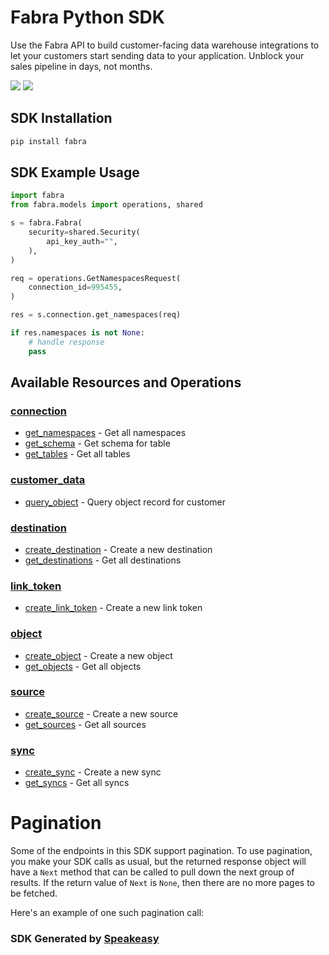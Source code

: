 # Fabra Python SDK

<div align="left">
   <p>Use the Fabra API to build customer-facing data warehouse integrations to let your customers start sending data to your application. Unblock your sales pipeline in days, not months.</p>
   <a href="https://github.com/fabra-io/python-sdk/actions"><img src="https://img.shields.io/github/actions/workflow/status/fabra-io/python-sdk/speakeasy_sdk_generation.yml?style=for-the-badge" /></a>
   <a href="https://www.fabra.io/#Email-Hero"><img src="https://img.shields.io/static/v1?label=Docs&message=Sign Up&color=2ca47c&style=for-the-badge" /></a>
</div>

<!-- Start SDK Installation -->
## SDK Installation

```bash
pip install fabra
```
<!-- End SDK Installation -->

## SDK Example Usage
<!-- Start SDK Example Usage -->
```python
import fabra
from fabra.models import operations, shared

s = fabra.Fabra(
    security=shared.Security(
        api_key_auth="",
    ),
)

req = operations.GetNamespacesRequest(
    connection_id=995455,
)

res = s.connection.get_namespaces(req)

if res.namespaces is not None:
    # handle response
    pass
```
<!-- End SDK Example Usage -->

<!-- Start SDK Available Operations -->
## Available Resources and Operations


### [connection](docs/sdks/connection/README.md)

* [get_namespaces](docs/sdks/connection/README.md#get_namespaces) - Get all namespaces
* [get_schema](docs/sdks/connection/README.md#get_schema) - Get schema for table
* [get_tables](docs/sdks/connection/README.md#get_tables) - Get all tables

### [customer_data](docs/sdks/customerdata/README.md)

* [query_object](docs/sdks/customerdata/README.md#query_object) - Query object record for customer

### [destination](docs/sdks/destination/README.md)

* [create_destination](docs/sdks/destination/README.md#create_destination) - Create a new destination
* [get_destinations](docs/sdks/destination/README.md#get_destinations) - Get all destinations

### [link_token](docs/sdks/linktoken/README.md)

* [create_link_token](docs/sdks/linktoken/README.md#create_link_token) - Create a new link token

### [object](docs/sdks/object/README.md)

* [create_object](docs/sdks/object/README.md#create_object) - Create a new object
* [get_objects](docs/sdks/object/README.md#get_objects) - Get all objects

### [source](docs/sdks/source/README.md)

* [create_source](docs/sdks/source/README.md#create_source) - Create a new source
* [get_sources](docs/sdks/source/README.md#get_sources) - Get all sources

### [sync](docs/sdks/sync/README.md)

* [create_sync](docs/sdks/sync/README.md#create_sync) - Create a new sync
* [get_syncs](docs/sdks/sync/README.md#get_syncs) - Get all syncs
<!-- End SDK Available Operations -->



<!-- Start Dev Containers -->

<!-- End Dev Containers -->



<!-- Start Pagination -->
# Pagination

Some of the endpoints in this SDK support pagination. To use pagination, you make your SDK calls as usual, but the
returned response object will have a `Next` method that can be called to pull down the next group of results. If the
return value of `Next` is `None`, then there are no more pages to be fetched.

Here's an example of one such pagination call:
<!-- End Pagination -->

<!-- Placeholder for Future Speakeasy SDK Sections -->



### SDK Generated by [Speakeasy](https://docs.speakeasyapi.dev/docs/using-speakeasy/client-sdks)
